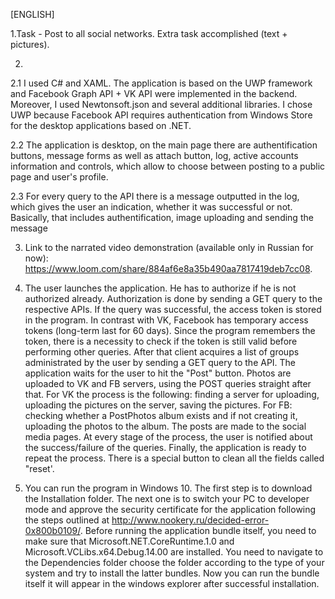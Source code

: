 [ENGLISH]

1.Task - Post to all social networks. Extra task accomplished (text + pictures).

2.

2.1 I used C# and XAML. The application is based on the UWP framework and Facebook Graph API + VK API were implemented in the backend.  Moreover, I used Newtonsoft.json and several additional libraries. I chose UWP because Facebook API requires authentication from Windows Store for the desktop applications based on .NET. 

2.2 The application is desktop, on the main page there are authentification buttons, message forms as well as attach button, log, active accounts information and controls, which allow to choose between posting to a public page and user's profile.

2.3 For every query to the API there is a message outputted in the log, which gives the user an indication, whether it was successful or not. Basically, that includes authentification, image uploading and sending the message 

3. Link to the narrated video demonstration (available only in Russian for now): https://www.loom.com/share/884af6e8a35b490aa7817419deb7cc08. 

4. The user launches the application. He has to authorize if he is not authorized already. Authorization is done by sending a GET query to the respective APIs. If the query was successful, the access token is stored in the program. In contrast with VK, Facebook has temporary access tokens (long-term last for 60 days). Since the program remembers the token, there is a necessity to check if the token is still valid before performing other queries. After that client acquires a list of groups administrated by the user by sending a GET query to the API. The application waits for the user to hit the "Post" button. Photos are uploaded to VK and FB servers, using the POST queries straight after that. For VK the process is the following: finding a server for uploading, uploading the pictures on the server, saving the pictures. For FB: checking whether a PostPhotos album exists and if not creating it, uploading the photos to the album. The posts are made to the social media pages. At every stage of the process, the user is notified about the success/failure of the queries. Finally, the application is ready to repeat the process. There is a special button to clean all the fields called "reset'.

5. You can run the program in Windows 10. The first step is to download the Installation folder.  The next one is to switch your PC to developer mode and approve the security certificate for the application following the steps outlined at http://www.nookery.ru/decided-error-0x800b0109/. Before running the application bundle itself, you need to make sure that Microsoft.NET.CoreRuntime.1.0 and Microsoft.VCLibs.x64.Debug.14.00 are installed. You need to navigate to the Dependencies folder choose the folder according to the type of your system and try to install the latter bundles. Now you can run the bundle itself it will appear in the windows explorer after successful installation. 
